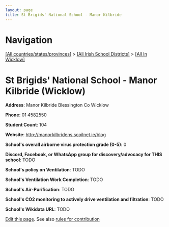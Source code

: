 ```yaml
---
layout: page
title: St Brigids' National School - Manor Kilbride
---
```

# Navigation

[[All countries/states/provinces]](../../..) > [[All Irish School Districts]](../..) > [[All In Wicklow]](..)

# St Brigids' National School - Manor Kilbride (Wicklow)

**Address**: Manor Kilbride Blessington Co Wicklow

**Phone**: 01 4582550

**Student Count**: 104

**Website**: <http://manorkilbridens.scoilnet.ie/blog>

**School's overall airborne virus protection grade (0-5)**: 0

**Discord, Facebook, or WhatsApp group for discovery/advocacy for THIS school**: TODO

**School's policy on Ventilation**: TODO

**School's Ventilation Work Completion**: TODO

**School's Air-Purification**: TODO

**School's CO2 monitoring to actively drive ventilation and filtration**: TODO

**School's Wikidata URL**: TODO


[Edit this page](https://github.com/ventilate-schools/Ireland/edit/main/./Wicklow/St_Brigids'_National_School_-_Manor_Kilbride.md). See also [rules for contribution](../../../contribution-rules/)